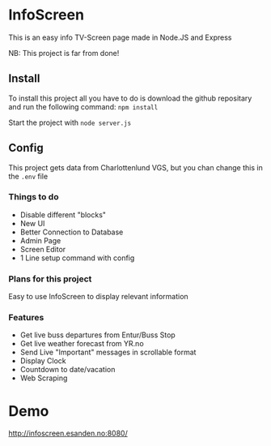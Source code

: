 # InfoScreen
This is an easy info TV-Screen page made in Node.JS and Express

NB: This project is far from done!

## Install
To install this project all you have to do is download the github repositary and run the following command: ```npm install```

Start the project with ```node server.js```

## Config
This project gets data from Charlottenlund VGS, but you chan change this in the ```.env``` file

### Things to do
- Disable different "blocks"
- New UI
- Better Connection to Database
- Admin Page
- Screen Editor
- 1 Line setup command with config


### Plans for this project
Easy to use InfoScreen to display relevant information

### Features
- Get live buss departures from Entur/Buss Stop
- Get live weather forecast from YR.no
- Send Live "Important" messages in scrollable format
- Display Clock
- Countdown to date/vacation
- Web Scraping

# Demo
http://infoscreen.esanden.no:8080/
